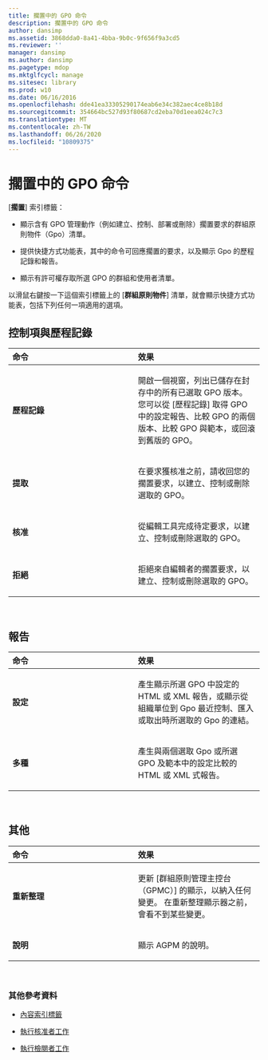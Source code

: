```yaml
---
title: 擱置中的 GPO 命令
description: 擱置中的 GPO 命令
author: dansimp
ms.assetid: 3868dda0-8a41-4bba-9b0c-9f656f9a3cd5
ms.reviewer: ''
manager: dansimp
ms.author: dansimp
ms.pagetype: mdop
ms.mktglfcycl: manage
ms.sitesec: library
ms.prod: w10
ms.date: 06/16/2016
ms.openlocfilehash: dde41ea33305290174eab6e34c382aec4ce8b18d
ms.sourcegitcommit: 354664bc527d93f80687cd2eba70d1eea024c7c3
ms.translationtype: MT
ms.contentlocale: zh-TW
ms.lasthandoff: 06/26/2020
ms.locfileid: "10809375"
---
```

# 擱置中的 GPO 命令


[**擱置**] 索引標籤：

-   顯示含有 GPO 管理動作（例如建立、控制、部署或刪除）擱置要求的群組原則物件（Gpo）清單。

-   提供快捷方式功能表，其中的命令可回應擱置的要求，以及顯示 Gpo 的歷程記錄和報告。

-   顯示有許可權存取所選 GPO 的群組和使用者清單。

以滑鼠右鍵按一下這個索引標籤上的 [**群組原則物件**] 清單，就會顯示快捷方式功能表，包括下列任何一項適用的選項。

## 控制項與歷程記錄


<table>
<colgroup>
<col width="50%" />
<col width="50%" />
</colgroup>
<thead>
<tr class="header">
<th align="left">命令</th>
<th align="left">效果</th>
</tr>
</thead>
<tbody>
<tr class="odd">
<td align="left"><p><strong>歷程記錄</strong></p></td>
<td align="left"><p>開啟一個視窗，列出已儲存在封存中的所有已選取 GPO 版本。 您可以從 [歷程記錄] 取得 GPO 中的設定報告、比較 GPO 的兩個版本、比較 GPO 與範本，或回滾到舊版的 GPO。</p></td>
</tr>
<tr class="even">
<td align="left"><p><strong>提取</strong></p></td>
<td align="left"><p>在要求獲核准之前，請收回您的擱置要求，以建立、控制或刪除選取的 GPO。</p></td>
</tr>
<tr class="odd">
<td align="left"><p><strong>核准</strong></p></td>
<td align="left"><p>從編輯工具完成待定要求，以建立、控制或刪除選取的 GPO。</p></td>
</tr>
<tr class="even">
<td align="left"><p><strong>拒絕</strong></p></td>
<td align="left"><p>拒絕來自編輯者的擱置要求，以建立、控制或刪除選取的 GPO。</p></td>
</tr>
</tbody>
</table>

 

## 報告


<table>
<colgroup>
<col width="50%" />
<col width="50%" />
</colgroup>
<thead>
<tr class="header">
<th align="left">命令</th>
<th align="left">效果</th>
</tr>
</thead>
<tbody>
<tr class="odd">
<td align="left"><p><strong>設定</strong></p></td>
<td align="left"><p>產生顯示所選 GPO 中設定的 HTML 或 XML 報告，或顯示從組織單位到 Gpo 最近控制、匯入或取出時所選取的 Gpo 的連結。</p></td>
</tr>
<tr class="even">
<td align="left"><p><strong>多種</strong></p></td>
<td align="left"><p>產生與兩個選取 Gpo 或所選 GPO 及範本中的設定比較的 HTML 或 XML 式報告。</p></td>
</tr>
</tbody>
</table>

 

## 其他


<table>
<colgroup>
<col width="50%" />
<col width="50%" />
</colgroup>
<thead>
<tr class="header">
<th align="left">命令</th>
<th align="left">效果</th>
</tr>
</thead>
<tbody>
<tr class="odd">
<td align="left"><p><strong>重新整理</strong></p></td>
<td align="left"><p>更新 [群組原則管理主控台（GPMC）] 的顯示，以納入任何變更。 在重新整理顯示器之前，會看不到某些變更。</p></td>
</tr>
<tr class="even">
<td align="left"><p><strong>說明</strong></p></td>
<td align="left"><p>顯示 AGPM 的說明。</p></td>
</tr>
</tbody>
</table>

 

### 其他參考資料

-   [內容索引標籤](contents-tab-agpm30ops.md)

-   [執行核准者工作](performing-approver-tasks-agpm30ops.md)

-   [執行檢閱者工作](performing-reviewer-tasks-agpm30ops.md)

 

 





